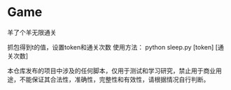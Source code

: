 # Game
羊了个羊无限通关


抓包得到t的值，设置token和通关次数
使用方法：
python sleep.py [token] [通关次数]

本仓库发布的项目中涉及的任何脚本，仅用于测试和学习研究，禁止用于商业用途，不能保证其合法性，准确性，完整性和有效性，请根据情况自行判断。

